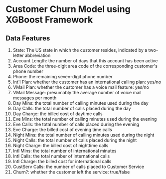 # Customer Churn Model using XGBoost Framework


## Data Features

1. State: The US state in which the customer resides, indicated by a two-letter abbreviation
2. Account Length: the number of days that this account has been active
3. Area Code: the three-digit area code of the corresponding customer's phone number
4. Phone: the remaining seven-digit phone number
5. Int'l Plan: whether the customer has an international calling plan: yes/no
6. VMail Plan: whether the customer has a voice mail feature: yes/no
7. VMail Message: presumably the average number of voice mail messages per month
8. Day Mins: the total number of calling minutes used during the day
9. Day Calls: the total number of calls placed during the day
10.  Day Charge: the billed cost of daytime calls
11.  Eve Mins: the total number of calling minutes used during the evening
12.  Eve Calls: the total number of calls placed during the evening
13.  Eve Charge: the billed cost of evening time calls
14.  Night Mins: the total number of calling minutes used during the night
15.  Night Calls: the total number of calls placed during the night
16.  Night Charge: the billed cost of nighttime calls
17.  Intl Mins: the total number of international minutes
18.  Intl Calls: the total number of international calls
19.  Intl Charge: the billed cost for international calls
20.  CustServ Calls: the number of calls placed to Customer Service
21.  Churn?: whether the customer left the service: true/false
